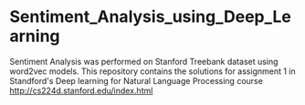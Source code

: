 # Sentiment_Analysis_using_Deep_Learning

Sentiment Analysis was performed on Stanford Treebank dataset using word2vec models.
This repository contains the solutions for assignment 1 in Standford's Deep learning for Natural Language Processing course http://cs224d.stanford.edu/index.html
